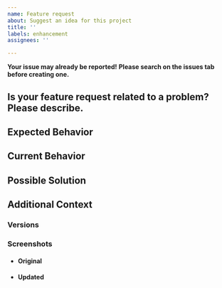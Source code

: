 ```yaml
---
name: Feature request
about: Suggest an idea for this project
title: ''
labels: enhancement
assignees: ''

---
```


**Your issue may already be reported!**
**Please search on the issues tab before creating one.**

## Is your feature request related to a problem? Please describe.
<!-- A clear and concise description of what the problem is. Ex. I'm always frustrated when [...]-->

## Expected Behavior
<!--- If you're suggesting a change/improvement, tell us how it should work -->

## Current Behavior
<!--- If suggesting a change/improvement, explain the difference from current behaviour -->

## Possible Solution
<!--- Not obligatory, but suggest a fix/reason for ideas on how to implement the addition or change - -->




## Additional Context
<!--- How has this issue affected you? What are you trying to accomplish? -->
<!--- Providing context helps us come up with a solution that is most useful in the real world -->


### Versions

### Screenshots

- #### Original

- #### Updated
